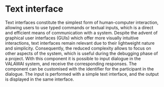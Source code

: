 # Text interface

Text interfaces constitute the simplest form of human-computer interaction, allowing users to
use typed commands or textual inputs, which is a direct and efficient means of communication
with a system. Despite the advent of graphical user interfaces (GUIs) which offer more visually
intuitive interactions, text interfaces remain relevant due to their lightweight nature and
simplicity. Consequently, the reduced complexity allows to focus on other aspects of the system,
which is useful during the debugging phase of a project.
With this component it is possible to input dialogue in the VALAWAI system, and receive the
corresponding responses. The component can be customised with the identifier for the participant
in the dialogue. The input is performed with a simple text interface, and the output is
displayed in the same interface.